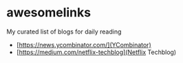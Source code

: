 # awesomelinks
My curated list of blogs for daily reading

* [https://news.ycombinator.com/](YCombinator)
* [https://medium.com/netflix-techblog](Netflix Techblog)
